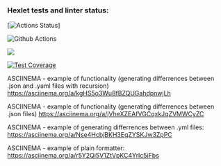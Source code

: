 ### Hexlet tests and linter status:
[![Actions Status](https://github.com/ChigrinDmitry/frontend-project-46/workflows/hexlet-check/badge.svg)]

![Github Actions](https://github.com/ChigrinDmitry/frontend-project-46/actions/workflows/tests&linter.yml/badge.svg)

<a href="https://codeclimate.com/github/ChigrinDmitry/frontend-project-46/maintainability"><img src="https://api.codeclimate.com/v1/badges/e619035f5cef44b381e7/maintainability" /></a>

[![Test Coverage](https://api.codeclimate.com/v1/badges/e619035f5cef44b381e7/test_coverage)](https://codeclimate.com/github/ChigrinDmitry/frontend-project-46/test_coverage)

ASCIINEMA - example of functionality (generating differrences between .json and .yaml files with recursion)
https://asciinema.org/a/kgHS5o3Wu8fBZQUGahdpnwjLh

ASCIINEMA - example of functionality (generating differrences between .json files)
https://asciinema.org/a/jVheXZEAfVGCqxkJqZVMWCyZC

ASCIINEMA - example of generating differrences between .yml files:
https://asciinema.org/a/Nse4HcbjBKH3EgZYSKJw3ZpPC

ASCIINEMA - example of plain formatter:
https://asciinema.org/a/r5Y2Qi5V1ZtVpKC4YrIc5iFbs